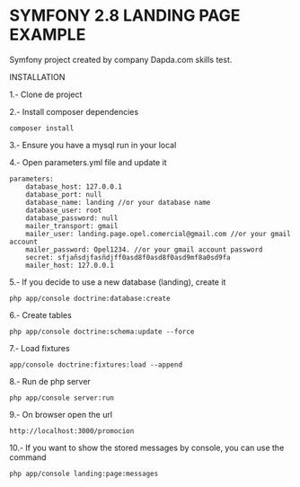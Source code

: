 SYMFONY 2.8 LANDING PAGE EXAMPLE
==================================

Symfony project created by company Dapda.com skills test.  

INSTALLATION

1.- Clone de project

2.- Install composer dependencies

`composer install`

3.- Ensure you have a mysql run in your local

4.- Open parameters.yml file and update it

```
parameters:
    database_host: 127.0.0.1
    database_port: null
    database_name: landing //or your database name
    database_user: root
    database_password: null
    mailer_transport: gmail 
    mailer_user: landing.page.opel.comercial@gmail.com //or your gmail account
    mailer_password: Opel1234. //or your gmail account password
    secret: sfjañsdjfasñdjff0asd8f0asd8f0asd9mf8a0sd9fa
    mailer_host: 127.0.0.1
```

5.- If you decide to use a new database (landing), create it

`php app/console doctrine:database:create`

6.- Create tables

`php app/console doctrine:schema:update --force`

7.- Load fixtures

`app/console doctrine:fixtures:load --append`

8.- Run de php server

`php app/console server:run`

9.- On browser open the url

`http://localhost:3000/promocion`

10.- If you want to show the stored messages by console, you can use the command

`php app/console landing:page:messages`


